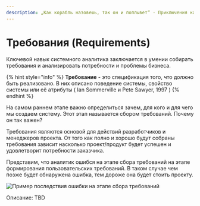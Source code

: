 ```yaml
---
description: „Как корабль назовешь, так он и поплывет“ - Приключения капитана Врунгеля
---
```


# Требования (Requirements)

Ключевой навык системного аналитика заключается в умении собирать требования и анализировать потребности и проблемы бизнеса.

{% hint style="info" %}
**Требование** - это спецификация того, что должно быть реализовано. В них описано поведение системы, свойство системы или её атрибуты ( Ian Sommerville и Pete Sawyer, 1997 )
{% endhint %}

На самом раннем этапе важно определиться зачем, для кого и для чего мы создаем систему. Этот этап называется сбором требований. Почему он так важен?

Требования являются основой для действий разработчиков и менеджеров проекта. От того как полно и хорошо будут собраны требования зависит насколько проект/продукт будет успешен и удовлетворит потребности заказчика.

Представим, что аналитик ошибся на этапе сбора требований на этапе формирования пользовательских требований. В таком случае чем позже будет обнаружена ошибка, тем дороже она будет стоить проекту.&#x20;

![Пример последствия ошибки на этапе сбора требований](<../../.gitbook/assets/Ошибка на этапе сбора требований (1).jpg>)

Описание: TBD




